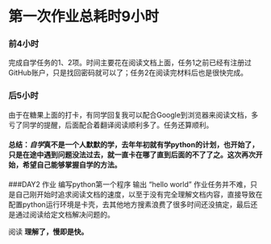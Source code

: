 #  第一次作业总耗时9小时

### 前4小时
完成自学任务的1、2项。时间主要花在阅读文档上面，任务1之前已经有注册过GitHub账户，只是找回密码就可以了；任务2在阅读完材料后也是很快完成。

### 后5小时
由于在糖果上面的打卡，有同学回复我可以配合Google到浏览器来阅读文档，多亏了同学的提醒，后面配合着翻译阅读顺利多了。任务还算顺利。

#### 总结：*自学*真不是一个人默默的学，去年年初就有学python的计划，也开始了，只是在途中遇到问题没法过去，就一直卡在哪了直到后面的不了了之。这次再次开始，希望自己能够掌握自学的方法。


###DAY2 作业 编写python第一个程序 输出 “hello world”
作业任务并不难，只是自己刚开始时追求阅读文档的速度，以至于没有完全理解文档内容，直接导致在配置python运行环境是卡壳，去其他地方搜素浪费了很多时间还没搞定，最后还是通过阅读给定文档解决问题的。

阅读 **理解了，慢即是快。**

